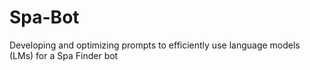 # Spa-Bot

 Developing and optimizing prompts to efficiently use language models (LMs) for a Spa Finder bot 
